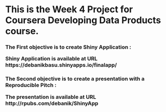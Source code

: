 <h1>This is the Week 4 Project for Coursera Developing Data Products course.

<h3>The First objective is to create Shiny Application :
   <p>Shiny Application is available at URL https://debanikbasu.shinyapps.io/finalapp/

<h3>The Second objective is to create a presentation with a Reproducible Pitch :
  <P> The presentation is available at URL http://rpubs.com/debanik/ShinyApp
  
